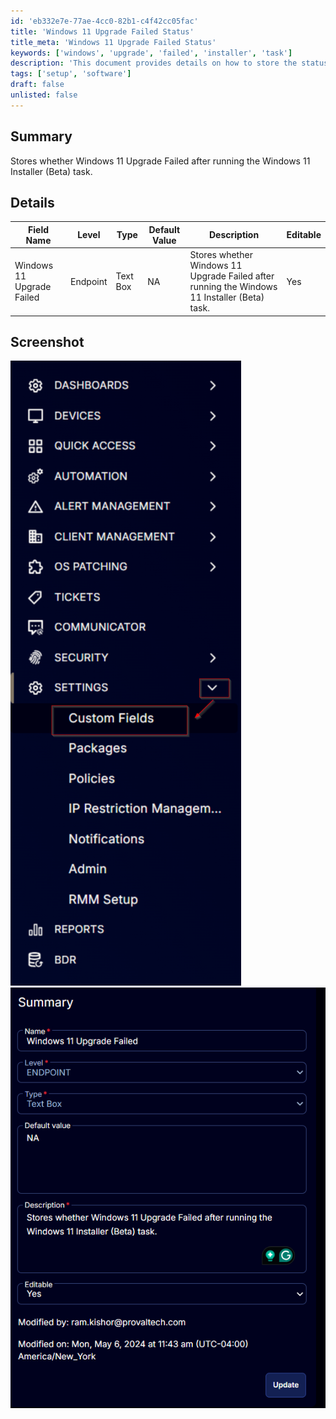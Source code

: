 ```yaml
---
id: 'eb332e7e-77ae-4cc0-82b1-c4f42cc05fac'
title: 'Windows 11 Upgrade Failed Status'
title_meta: 'Windows 11 Upgrade Failed Status'
keywords: ['windows', 'upgrade', 'failed', 'installer', 'task']
description: 'This document provides details on how to store the status of whether the Windows 11 Upgrade has failed after executing the Windows 11 Installer (Beta) task. It includes field definitions and screenshots for better understanding.'
tags: ['setup', 'software']
draft: false
unlisted: false
---
```

## Summary

Stores whether Windows 11 Upgrade Failed after running the Windows 11 Installer (Beta) task.

## Details

| Field Name                    | Level    | Type      | Default Value | Description                                                                 | Editable |
|-------------------------------|----------|-----------|---------------|-----------------------------------------------------------------------------|----------|
| Windows 11 Upgrade Failed      | Endpoint | Text Box  | NA            | Stores whether Windows 11 Upgrade Failed after running the Windows 11 Installer (Beta) task. | Yes      |

## Screenshot

![Screenshot 1](../../../static/img/Endpoint---Windows-11-Upgrade-Failed/image_1.png)  
![Screenshot 2](../../../static/img/Endpoint---Windows-11-Upgrade-Failed/image_2.png)











